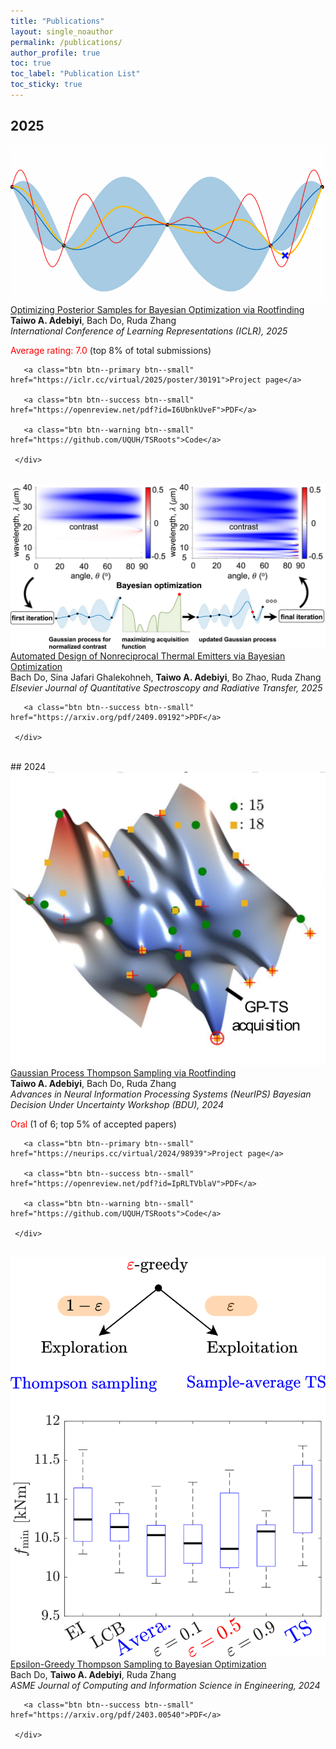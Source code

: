 ```yaml
--- 
title: "Publications" 
layout: single_noauthor 
permalink: /publications/ 
author_profile: true 
toc: true 
toc_label: "Publication List" 
toc_sticky: true 
---
```


## 2025

 <div class="publication">          
   <link rel="stylesheet" href="/assets/css/my.css">         
   <div class="img"><a href="https://openreview.net/forum?id=I6UbnkUveF&referrer=%5Bthe%20profile%20of%20Taiwo%20Adebiyi%5D(%2Fprofile%3Fid%3D~Taiwo_Adebiyi1)"><img class="img_responsive" src="/images/pub/bo_iterations.gif"></a></div>         
   <div class="text">         
     <div class="title"><a id="tsroots" href="https://iclr.cc/virtual/2025/poster/30191">Optimizing Posterior Samples for Bayesian Optimization via Rootfinding</a></div>         
     <div class="authors"><strong>Taiwo A. Adebiyi</strong>, Bach Do, Ruda Zhang         
     </div>         
     <div>         
       <em>International Conference of Learning Representations (ICLR), 2025</em> 
 <br> 

 <font color="red">Average rating: 7.0</font> (top 8% of total submissions) 
 <br>

       <a class="btn btn--primary btn--small" href="https://iclr.cc/virtual/2025/poster/30191">Project page</a>

       <a class="btn btn--success btn--small" href="https://openreview.net/pdf?id=I6UbnkUveF">PDF</a>         
          
       <a class="btn btn--warning btn--small" href="https://github.com/UQUH/TSRoots">Code</a>         
         
     </div>         
   </div>         
 </div> 
 <br>

 <div class="publication">          
   <link rel="stylesheet" href="/assets/css/my.css">         
   <div class="img"><a href="https://www-sciencedirect-com.ezproxy.lib.uh.edu/science/article/pii/S0022407324003674"><img class="img_responsive" src="/images/pub/thermal-emitters.jpg"></a></div>         
   <div class="text">         
     <div class="title"><a id="gpts" href="https://www-sciencedirect-com.ezproxy.lib.uh.edu/science/article/pii/S0022407324003674">Automated Design of Nonreciprocal Thermal Emitters via Bayesian Optimization</a></div>         
     <div class="authors">Bach Do, Sina Jafari Ghalekohneh, <strong>Taiwo A. Adebiyi</strong>, Bo Zhao, Ruda Zhang         
     </div>         
     <div>         
       <em>Elsevier Journal of Quantitative Spectroscopy and Radiative Transfer, 2025</em> 
 <br> 

       <a class="btn btn--success btn--small" href="https://arxiv.org/pdf/2409.09192">PDF</a>             
         
     </div>         
   </div>         
 </div> 
 <br>
## 2024

<div class="publication">          
   <link rel="stylesheet" href="/assets/css/my.css">         
   <div class="img"><a href="https://openreview.net/forum?id=IpRLTVblaV"><img class="img_responsive" src="/images/pub/gp-ts-web.png"></a></div>         
   <div class="text">         
     <div class="title"><a id="gpts" href="https://neurips.cc/virtual/2024/98939">Gaussian Process Thompson Sampling via Rootfinding</a></div>         
     <div class="authors"><strong>Taiwo A. Adebiyi</strong>, Bach Do, Ruda Zhang         
     </div>         
     <div>         
       <em>Advances in Neural Information Processing Systems (NeurIPS) Bayesian Decision Under Uncertainty Workshop (BDU), 2024</em> 
 <br> 

 <font color="red">Oral</font> (1 of 6; top 5% of accepted papers) 
 <br>

       <a class="btn btn--primary btn--small" href="https://neurips.cc/virtual/2024/98939">Project page</a>

       <a class="btn btn--success btn--small" href="https://openreview.net/pdf?id=IpRLTVblaV">PDF</a>         
          
       <a class="btn btn--warning btn--small" href="https://github.com/UQUH/TSRoots">Code</a>         
         
     </div>         
   </div>         
 </div> 
 <br>

<div class="publication">          
   <link rel="stylesheet" href="/assets/css/my.css">         
   <div class="img"><a href="https://asmedigitalcollection.asme.org/computingengineering/article/24/12/121006/1207209/Epsilon-Greedy-Thompson-Sampling-to-Bayesian?searchresult=1"><img class="img_responsive" src="/images/pub/epsilon-greedy-web.png"></a></div>         
   <div class="text">         
     <div class="title"><a id="gpts" href="https://asmedigitalcollection.asme.org/computingengineering/article/24/12/121006/1207209/Epsilon-Greedy-Thompson-Sampling-to-Bayesian?searchresult=1">Epsilon-Greedy Thompson Sampling to Bayesian Optimization</a></div>         
     <div class="authors">Bach Do, <strong>Taiwo A. Adebiyi</strong>, Ruda Zhang         
     </div>         
     <div>         
       <em>ASME Journal of Computing and Information Science in Engineering, 2024</em> 
 <br> 

       <a class="btn btn--success btn--small" href="https://arxiv.org/pdf/2403.00540">PDF</a>             
         
     </div>         
   </div>         
 </div> 
 <br>
